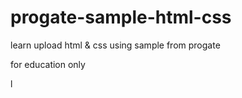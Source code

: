 # progate-sample-html-css

learn upload html & css using sample from progate

for education only

l

